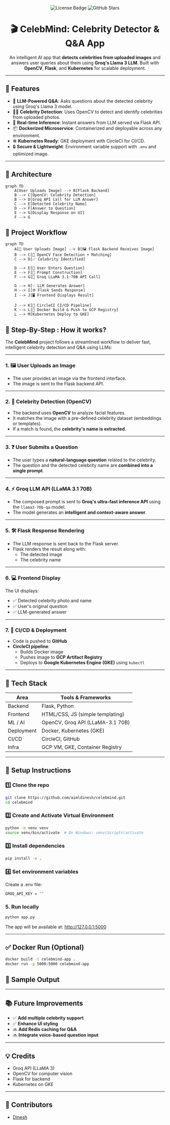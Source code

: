 <p align="center">
  <img src="https://img.shields.io/github/license/yourusername/celebmind?color=blue" alt="License Badge">
  <img src="https://img.shields.io/github/stars/yourusername/celebmind?style=social" alt="GitHub Stars">
</p>

<h1 align="center">🎬 CelebMind: Celebrity Detector & Q&A App</h1>

<p align="center">
  An intelligent AI app that <strong>detects celebrities from uploaded images</strong> and answers user queries about them using <strong>Groq's Llama 3 LLM</strong>. Built with <strong>OpenCV</strong>, <strong>Flask</strong>, and <strong>Kubernetes</strong> for scalable deployment.
</p>

---

## 📌 Features

- 🧠 **LLM-Powered Q&A**: Asks questions about the detected celebrity using Groq's Llama 3 model.
- 🧍‍♂️ **Celebrity Detection**: Uses OpenCV to detect and identify celebrities from uploaded photos.
- 🚀 **Real-time Inference**: Instant answers from LLM served via Flask API.
- 📦 **Dockerized Microservice**: Containerized and deployable across any environment.
- ☸️ **Kubernetes Ready**: GKE deployment with CircleCI for CI/CD.
- 🔒 **Secure & Lightweight**: Environment variable support with `.env` and optimized image.

---

## 🧱 Architecture

```mermaid
graph TD
    A[User Uploads Image] --> B[Flask Backend]
    B --> C[OpenCV: Celebrity Detection]
    B --> D[Groq API Call for LLM Answer]
    C --> E[Detected Celebrity Name]
    D --> F[Answer to Question]
    E --> G[Display Response on UI]
    F --> G
```

## 🔄 Project Workflow
```mermaid
graph TD
    A[🧑 User Uploads Image] --> B[🖼️ Flask Backend Receives Image]
    B --> C[🧠 OpenCV Face Detection + Matching]
    C --> D[✅ Celebrity Identified]

    D --> E[📝 User Enters Question]
    E --> F[🧩 Prompt Construction]
    F --> G[🚀 Groq LLaMA 3.1-70B API Call]

    G --> H[💡 LLM Generates Answer]
    H --> I[🌐 Flask Sends Response]
    I --> J[🖥️ Frontend Displays Result]

    J --> K[🔁 CircleCI CI/CD Pipeline]
    K --> L[🐳 Docker Build & Push to GCP Registry]
    L --> M[Kubernetes Deploy to GKE]

```
## 🔄 Step-By-Step : How it works?

The **CelebMind** project follows a streamlined workflow to deliver fast, intelligent celebrity detection and Q&A using LLMs:

---

### 1. 🖼️ User Uploads an Image
- The user provides an image via the frontend interface.
- The image is sent to the Flask backend API.

---

### 2. 🧠 Celebrity Detection (OpenCV)
- The backend uses **OpenCV** to analyze facial features.
- It matches the image with a pre-defined celebrity dataset (embeddings or templates).
- If a match is found, the **celebrity's name is extracted**.

---

### 3. ❓ User Submits a Question
- The user types a **natural-language question** related to the celebrity.
- The question and the detected celebrity name are **combined into a single prompt**.

---

### 4. ⚡ Groq LLM API (LLaMA 3.1 70B)
- The composed prompt is sent to **Groq's ultra-fast inference API** using the `llama3-70b-qa` model.
- The model generates an **intelligent and context-aware answer**.

---

### 5. 🛠️ Flask Response Rendering
- The LLM response is sent back to the Flask server.
- Flask renders the result along with:
  - The detected image
  - The celebrity name

---

### 6. 💻 Frontend Display
The UI displays:
- ✅ Detected celebrity photo and name  
- ✅ User's original question  
- ✅ LLM-generated answer  

---

### 7. 🚀 CI/CD & Deployment
- Code is pushed to **GitHub**
- **CircleCI pipeline**:
  - Builds Docker image
  - Pushes image to **GCP Artifact Registry**
  - Deploys to **Google Kubernetes Engine (GKE)** using `kubectl`

---

## 🧪 Tech Stack
| Area       | Tools & Frameworks               |
| ---------- | -------------------------------- |
| Backend    | Flask, Python                    |
| Frontend   | HTML/CSS, JS (simple templating) |
| ML / AI    | OpenCV, Groq API (LLaMA-3.1 70B) |
| Deployment | Docker, Kubernetes (GKE)         |
| CI/CD      | CircleCI, GitHub                 |
| Infra      | GCP VM, GKE, Container Registry  |

---
## 🚀 Setup Instructions
### 1️⃣ Clone the repo
```bash
git clone https://github.com/aimldinesh/celebmind.git
cd celebmind
```
### 2️⃣ Create and Activate Virtual Environment
```bash
python -m venv venv
source venv/bin/activate  # On Windows: venv\Scripts\activate
```
### 3️⃣ Install dependencies
```bash
pip install -e .
```
### 4️⃣ Set environment variables
Create a .env file:
```bash
GROQ_API_KEY = ""
```
### 5. Run locally
```bash
python app.py
```
The app will be available at: http://127.0.0.1:5000

---
## ✅ Docker Run (Optional)
```bash
docker build -t celebmind-app .
docker run -p 5000:5000 celebmind-app
```
## 📸 Sample Output

---
## 📚 Future Improvements

- ✅ **Add multiple celebrity support**  
- ✅ **Enhance UI styling**  
- 🔜 **Add Redis caching for Q&A**  
- 🔜 **Integrate voice-based question input**

---
## 💡 Credits
- Groq API (LLaMA 3)
- OpenCV for computer vision
- Flask for backend
- Kubernetes on GKE

---
## 🤝 Contributors
- [Dinesh](https://github.com/aimldinesh)

